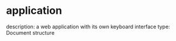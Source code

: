 # application

description: a web application with its own keyboard interface
type: Document structure